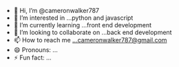 - 👋 Hi, I’m @cameronwalker787
- 👀 I’m interested in ...python and javascript
- 🌱 I’m currently learning ...front end development
- 💞️ I’m looking to collaborate on ...back end development
- 📫 How to reach me ...cameronwalker787@gmail.com
- 😄 Pronouns: ...
- ⚡ Fun fact: ...

<!---
cameronwalker787/cameronwalker787 is a ✨ special ✨ repository because its `README.md` (this file) appears on your GitHub profile.
You can click the Preview link to take a look at your changes.
--->
